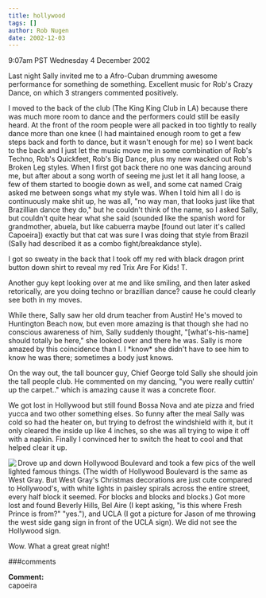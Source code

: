 ```yaml
---
title: hollywood
tags: []
author: Rob Nugen
date: 2002-12-03
---
```


<p class=date>9:07am PST Wednesday 4 December 2002</p>

<p>Last night Sally invited me to a Afro-Cuban drumming awesome
performance for something de something.  Excellent music for Rob's
Crazy Dance, on which 3 strangers commented positively.</p>

<p>I moved to the back of the club (The King King Club in LA) because
there was much more room to dance and the performers could still be
easily heard.  At the front of the room people were all packed in too
tightly to really dance more than one knee (I had maintained enough
room to get a few steps back and forth to dance, but it wasn't enough
for me) so I went back to the back and I just let the music move me in
some combination of Rob's Techno, Rob's Quickfeet, Rob's Big Dance,
plus my new wacked out Rob's Broken Leg styles.  When I first got back
there no one was dancing around me, but after about a song worth of
seeing me just let it all hang loose, a few of them started to boogie
down as well, and some cat named Craig asked me between songs what my
style was. When I told him all I do is continuously make shit up, he
was all, "no way man, that looks just like that Brazillian dance they
do," but he couldn't think of the name, so I asked Sally, but couldn't
quite hear what she said (sounded like the spanish word for
grandmother, abuela, but like cabuerra maybe [found out later it's
called Capoeira]) exactly but that cat was sure I was doing that style
from Brazil (Sally had described it as a combo fight/breakdance
style).</p>

<p>I got so sweaty in the back that I took off my red with black
dragon print button down shirt to reveal my red Trix Are For Kids! T.</p>

<p>Another guy kept looking over at me and like smiling, and then
later asked retorically, are you doing techno or brazillian dance?
cause he could clearly see both in my moves.</p>

<p>While there, Sally saw her old drum teacher from Austin!  He's
moved to Huntington Beach now, but even more amazing is that though
she had no conscious awareness of him, Sally suddenly thought,
"[what's-his-name] should totally be here," she looked over and there
he was.  Sally is more amazed by this coincidence than I.  I *know*
she didn't have to see him to know he was there; sometimes a body just
knows.</p>

<p>On the way out, the tall bouncer guy, Chief George told Sally she
should join the tall people club.  He commented on my dancing, "you
were really cuttin' up the carpet.." which is amazing cause it was a
concrete floor.</p>

<p>We got lost in Hollywood but still found Bossa Nova and ate pizza
and fried yucca and two other something elses.  So funny after the
meal Sally was cold so had the heater on, but trying to defrost the
windshield with it, but it only cleared the inside up like 4 inches,
so she was all trying to wipe it off with a napkin.  Finally I
convinced her to switch the heat to cool and that helped clear it
up.</p>

<p><a href="/images/travel/US/California/west_side.jpg"><img src="/images/travel/US/California/thumbs/west_side.jpg" align="left"></a>
Drove up and down Hollywood Boulevard and took a few pics of the
well lighted famous things.  (The width of Hollywood Boulevard is the
same as West Gray.  But West Gray's Christmas decorations are just
cute compared to Hollywood's, with white lights in paisley spirals
across the entire street, every half block it seemed.  For blocks and
blocks and blocks.)  Got more lost and found Beverly Hills, Bel Aire
(I kept asking, "is this where Fresh Prince is from?"  "yes."), and
UCLA (I got a picture for Jason of me throwing the west side gang sign
in front of the UCLA sign).  We did not see the Hollywood sign.</p>

<p>Wow.  What a great great night!</p>

###comments

<p><b>Comment:</b>
<br>capoeira
